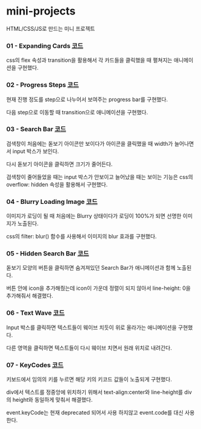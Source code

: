 # mini-projects

HTML/CSS/JS로 만드는 미니 프로젝트

### 01 - Expanding Cards [코드](https://github.com/JJakDDo/mini-projects/tree/main/01-Expanding-Cards)

css의 flex 속성과 transition을 활용해서 각 카드들을 클릭했을 때 펼쳐지는 애니메이션을 구현했다.

### 02 - Progress Steps [코드](https://github.com/JJakDDo/mini-projects/tree/main/02-Progress-Step)

현재 진행 정도를 step으로 나누어서 보여주는 progress bar를 구현했다.

다음 step으로 이동할 때 transition으로 애니메이션을 구현했다.

### 03 - Search Bar [코드](https://github.com/JJakDDo/mini-projects/tree/main/03-Search-Bar)

검색창이 처음에는 돋보기 아이콘만 보이다가 아이콘을 클릭했을 때 width가 늘어나면서 input 박스가 보인다.

다시 돋보기 아이콘을 클릭하면 크기가 줄어든다.

검색창이 줄어들었을 때는 input 박스가 안보이고 늘어났을 때는 보이는 기능은 css의 overflow: hidden 속성을 활용해서 구현했다.

### 04 - Blurry Loading Image [코드](https://github.com/JJakDDo/mini-projects/tree/main/04-Blur-Image-Loading)

이미지가 로딩이 될 때 처음에는 Blurry 상태이다가 로딩이 100%가 되면 선명한 이미지가 노출된다.

css의 filter: blur() 함수를 사용해서 이미지의 blur 효과를 구현했다.

### 05 - Hidden Search Bar [코드](https://github.com/JJakDDo/mini-projects/tree/main/05-Hidden-Search-Bar)

돋보기 모양의 버튼을 클릭하면 숨겨져있던 Search Bar가 애니메이션과 함께 노출된다.

버튼 안에 icon을 추가해줬는데 icon이 가운데 정렬이 되지 않아서 line-height: 0을 추가해줘서 해결했다.

### 06 - Text Wave [코드](https://github.com/JJakDDo/mini-projects/tree/main/06-Text-Wave)

Input 박스를 클릭하면 텍스트들이 웨이브 치듯이 위로 올라가는 애니메이션을 구현했다.

다른 영역을 클릭하면 텍스트들이 다시 웨이브 치면서 원래 위치로 내려간다.

### 07 - KeyCodes [코드](https://github.com/JJakDDo/mini-projects/tree/main/07-KeyCodes)

키보드에서 임의의 키를 누르면 해당 키의 키코드 값들이 노출되게 구현했다.

div에서 텍스트를 정중앙에 위치하기 위해서 text-align:center와 line-height를 div의 height와 동일하게 맞춰서 해결했다.

event.keyCode는 현재 deprecated 되어서 사용 하지않고 event.code를 대신 사용한다.
